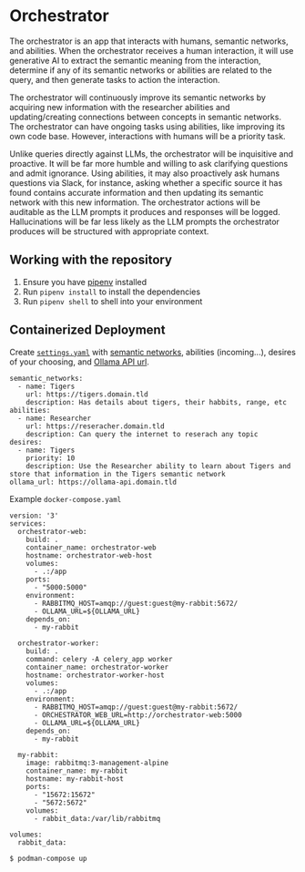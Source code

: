 # Orchestrator

The orchestrator is an app that interacts with humans, semantic networks, and abilities. When the orchestrator receives a human interaction, it will use generative AI to extract the semantic meaning from the interaction, determine if any of its semantic networks or abilities are related to the query, and then generate tasks to action the interaction.

The orchestrator will continuously improve its semantic networks by acquiring new information with the researcher abilities and updating/creating connections between concepts in semantic networks. The orchestrator can have ongoing tasks using abilities, like improving its own code base. However, interactions with humans will be a priority task.

Unlike queries directly against LLMs, the orchestrator will be inquisitive and proactive. It will be far more humble and willing to ask clarifying questions and admit ignorance. Using abilities, it may also proactively ask humans questions via Slack, for instance, asking whether a specific source it has found contains accurate information and then updating its semantic network with this new information. The orchestrator actions will be auditable as the LLM prompts it produces and responses will be logged. Hallucinations will be far less likely as the LLM prompts the orchestrator produces will be structured with appropriate context.


## Working with the repository

1. Ensure you have [pipenv](https://pipenv.pypa.io/en/latest/) installed
2. Run `pipenv install` to install the dependencies
3. Run `pipenv shell` to shell into your environment


## Containerized Deployment

Create [`settings.yaml`](https://github.com/Shopify/reasonableai/blob/main/orchestrator/settings.yaml.example) with [semantic networks](https://github.com/Shopify/reasonableai/tree/main/semantic_network), abilities (incoming...), desires of your choosing, and [Ollama API url](https://ollama.ai/).

```
semantic_networks:
  - name: Tigers
    url: https://tigers.domain.tld
    description: Has details about tigers, their habbits, range, etc
abilities:
  - name: Researcher
    url: https://reseracher.domain.tld
    description: Can query the internet to reserach any topic
desires:
  - name: Tigers
    priority: 10
    description: Use the Researcher ability to learn about Tigers and store that information in the Tigers semantic network
ollama_url: https://ollama-api.domain.tld
```

Example `docker-compose.yaml`

```
version: '3'
services:
  orchestrator-web:
    build: .
    container_name: orchestrator-web
    hostname: orchestrator-web-host
    volumes:
      - .:/app
    ports:
      - "5000:5000"
    environment:
      - RABBITMQ_HOST=amqp://guest:guest@my-rabbit:5672/
      - OLLAMA_URL=${OLLAMA_URL}
    depends_on:
      - my-rabbit

  orchestrator-worker:
    build: .
    command: celery -A celery_app worker
    container_name: orchestrator-worker
    hostname: orchestrator-worker-host
    volumes:
      - .:/app
    environment:
      - RABBITMQ_HOST=amqp://guest:guest@my-rabbit:5672/
      - ORCHESTRATOR_WEB_URL=http://orchestrator-web:5000
      - OLLAMA_URL=${OLLAMA_URL}
    depends_on:
      - my-rabbit

  my-rabbit:
    image: rabbitmq:3-management-alpine
    container_name: my-rabbit
    hostname: my-rabbit-host
    ports:
      - "15672:15672"
      - "5672:5672"
    volumes:
      - rabbit_data:/var/lib/rabbitmq

volumes:
  rabbit_data:
```

```bash
$ podman-compose up
```
